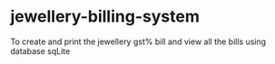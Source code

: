 # jewellery-billing-system
To create and print the jewellery gst% bill and view all the bills using database sqLite  
